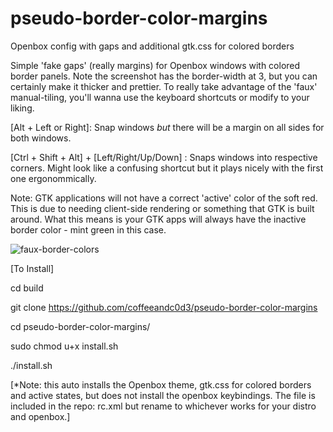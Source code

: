 # pseudo-border-color-margins
Openbox config with gaps and additional gtk.css for colored borders

Simple 'fake gaps' (really margins) for Openbox windows with colored border panels. Note the screenshot has the border-width at 3, but you can certainly make it thicker and prettier. 
To really take advantage of the 'faux' manual-tiling, you'll wanna use the keyboard shortcuts or modify to your liking. 

[Alt + Left or Right]:
Snap windows *but* there will be a margin on all sides for both windows.

[Ctrl + Shift + Alt] + [Left/Right/Up/Down] : 
Snaps windows into respective corners. Might look like a confusing shortcut but it plays nicely with the first one 
ergonommically. 

Note: GTK applications will not have a correct 'active' color of the soft red. This is due to needing client-side rendering or something that GTK is built around. 
What this means is your GTK apps will always have the inactive border color - mint green in this case. 

![faux-border-colors](https://user-images.githubusercontent.com/31811490/158075168-4eac0bc5-76db-488d-8b42-bc4df596f772.png)

[To Install]

cd build

git clone https://github.com/coffeeandc0d3/pseudo-border-color-margins

cd pseudo-border-color-margins/ 

sudo chmod u+x install.sh

./install.sh

[*Note: this auto installs the Openbox theme, gtk.css for colored borders and active states, but does not install the openbox keybindings. The file is included in the repo: rc.xml but rename to whichever works for your distro and openbox.]
